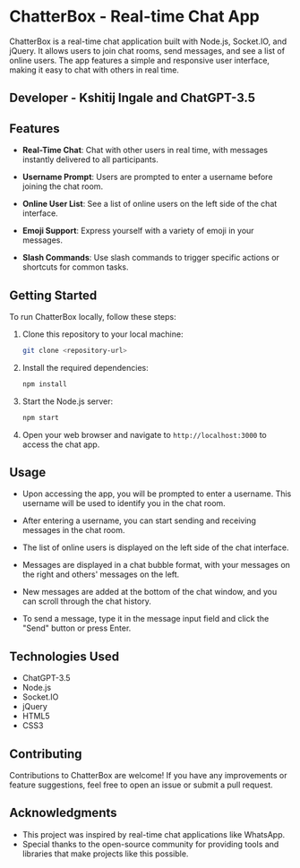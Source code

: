 # ChatterBox - Real-time Chat App

ChatterBox is a real-time chat application built with Node.js, Socket.IO, and jQuery. It allows users to join chat rooms, send messages, and see a list of online users. The app features a simple and responsive user interface, making it easy to chat with others in real time.

## Developer - Kshitij Ingale and ChatGPT-3.5

## Features

- **Real-Time Chat**: Chat with other users in real time, with messages instantly delivered to all participants.

- **Username Prompt**: Users are prompted to enter a username before joining the chat room.

- **Online User List**: See a list of online users on the left side of the chat interface.

- **Emoji Support**: Express yourself with a variety of emoji in your messages.

- **Slash Commands**: Use slash commands to trigger specific actions or shortcuts for common tasks.



## Getting Started

To run ChatterBox locally, follow these steps:

1. Clone this repository to your local machine:

   ```bash
   git clone <repository-url>
   ```

2. Install the required dependencies:

   ```bash
   npm install
   ```

3. Start the Node.js server:

   ```bash
   npm start
   ```

4. Open your web browser and navigate to `http://localhost:3000` to access the chat app.

## Usage

- Upon accessing the app, you will be prompted to enter a username. This username will be used to identify you in the chat room.

- After entering a username, you can start sending and receiving messages in the chat room.

- The list of online users is displayed on the left side of the chat interface.

- Messages are displayed in a chat bubble format, with your messages on the right and others' messages on the left.

- New messages are added at the bottom of the chat window, and you can scroll through the chat history.

- To send a message, type it in the message input field and click the "Send" button or press Enter.

## Technologies Used

- ChatGPT-3.5
- Node.js
- Socket.IO
- jQuery
- HTML5
- CSS3

## Contributing

Contributions to ChatterBox are welcome! If you have any improvements or feature suggestions, feel free to open an issue or submit a pull request.


## Acknowledgments

- This project was inspired by real-time chat applications like WhatsApp.
- Special thanks to the open-source community for providing tools and libraries that make projects like this possible.


